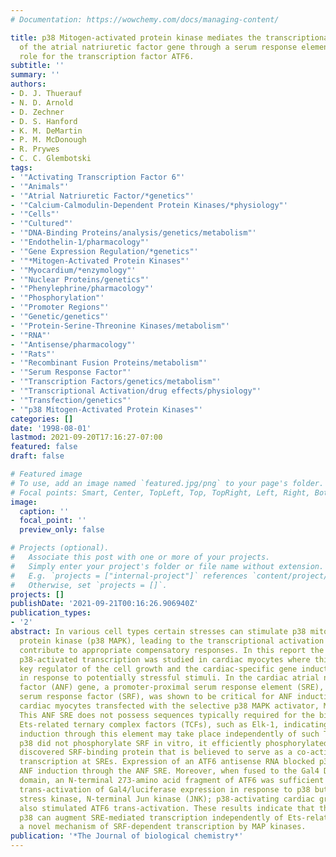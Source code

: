 ```yaml
---
# Documentation: https://wowchemy.com/docs/managing-content/

title: p38 Mitogen-activated protein kinase mediates the transcriptional induction
  of the atrial natriuretic factor gene through a serum response element. A potential
  role for the transcription factor ATF6.
subtitle: ''
summary: ''
authors:
- D. J. Thuerauf
- N. D. Arnold
- D. Zechner
- D. S. Hanford
- K. M. DeMartin
- P. M. McDonough
- R. Prywes
- C. C. Glembotski
tags:
- '"Activating Transcription Factor 6"'
- '"Animals"'
- '"Atrial Natriuretic Factor/*genetics"'
- '"Calcium-Calmodulin-Dependent Protein Kinases/*physiology"'
- '"Cells"'
- '"Cultured"'
- '"DNA-Binding Proteins/analysis/genetics/metabolism"'
- '"Endothelin-1/pharmacology"'
- '"Gene Expression Regulation/*genetics"'
- '"*Mitogen-Activated Protein Kinases"'
- '"Myocardium/*enzymology"'
- '"Nuclear Proteins/genetics"'
- '"Phenylephrine/pharmacology"'
- '"Phosphorylation"'
- '"Promoter Regions"'
- '"Genetic/genetics"'
- '"Protein-Serine-Threonine Kinases/metabolism"'
- '"RNA"'
- '"Antisense/pharmacology"'
- '"Rats"'
- '"Recombinant Fusion Proteins/metabolism"'
- '"Serum Response Factor"'
- '"Transcription Factors/genetics/metabolism"'
- '"Transcriptional Activation/drug effects/physiology"'
- '"Transfection/genetics"'
- '"p38 Mitogen-Activated Protein Kinases"'
categories: []
date: '1998-08-01'
lastmod: 2021-09-20T17:16:27-07:00
featured: false
draft: false

# Featured image
# To use, add an image named `featured.jpg/png` to your page's folder.
# Focal points: Smart, Center, TopLeft, Top, TopRight, Left, Right, BottomLeft, Bottom, BottomRight.
image:
  caption: ''
  focal_point: ''
  preview_only: false

# Projects (optional).
#   Associate this post with one or more of your projects.
#   Simply enter your project's folder or file name without extension.
#   E.g. `projects = ["internal-project"]` references `content/project/deep-learning/index.md`.
#   Otherwise, set `projects = []`.
projects: []
publishDate: '2021-09-21T00:16:26.906940Z'
publication_types:
- '2'
abstract: In various cell types certain stresses can stimulate p38 mitogen-activated
  protein kinase (p38 MAPK), leading to the transcriptional activation of genes that
  contribute to appropriate compensatory responses. In this report the mechanism of
  p38-activated transcription was studied in cardiac myocytes where this MAPK is a
  key regulator of the cell growth and the cardiac-specific gene induction that occurs
  in response to potentially stressful stimuli. In the cardiac atrial natriuretic
  factor (ANF) gene, a promoter-proximal serum response element (SRE), which binds
  serum response factor (SRF), was shown to be critical for ANF induction in primary
  cardiac myocytes transfected with the selective p38 MAPK activator, MKK6 (Glu).
  This ANF SRE does not possess sequences typically required for the binding of the
  Ets-related ternary complex factors (TCFs), such as Elk-1, indicating that p38-mediated
  induction through this element may take place independently of such TCFs. Although
  p38 did not phosphorylate SRF in vitro, it efficiently phosphorylated ATF6, a newly
  discovered SRF-binding protein that is believed to serve as a co-activator of SRF-inducible
  transcription at SREs. Expression of an ATF6 antisense RNA blocked p38-mediated
  ANF induction through the ANF SRE. Moreover, when fused to the Gal4 DNA-binding
  domain, an N-terminal 273-amino acid fragment of ATF6 was sufficient to support
  trans-activation of Gal4/luciferase expression in response to p38 but not the other
  stress kinase, N-terminal Jun kinase (JNK); p38-activating cardiac growth promoters
  also stimulated ATF6 trans-activation. These results indicate that through ATF6,
  p38 can augment SRE-mediated transcription independently of Ets-related TCFs, representing
  a novel mechanism of SRF-dependent transcription by MAP kinases.
publication: '*The Journal of biological chemistry*'
---
```

